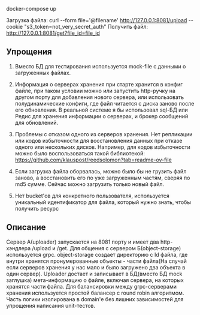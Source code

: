 docker-compose up

Загрузка файла: curl --form file='@filename' http://127.0.0.1:8081/upload --cookie "s3_token=not_very_secret_auth"
Получить файл: http://127.0.0.1:8081/get?file_id=file_id

## Упрощения
1. Вместо БД для тестирования используется mock-file c данными о загруженных файлах.

2. Информация о серверах хранения при старте хранится в конфиг файле, при таком условии можно или запустить http-ручку на другом порту
для добавления нового сервера, или использовать полудинамические конфиги, где файл читается с диска заново после его обновления.
В реальной системе я бы использовал sql-БД или Редис для хранения информации о серверах, и брокер сообщений для обновлений.

3. Проблемы с отказом одного из серверов хранения. Нет репликации или кодов избыточности для восстановления данных при отказе одного или нескольких дисков.
Например, для кодов избыточности можно было воспользоваться такой библиотекой: https://github.com/klauspost/reedsolomon?tab=readme-ov-file

4. Если загрузка файла оборвалась, можно было бы не грузить файл заново, а восстановить его по уже загруженным частям, сверяя по md5 сумме.
Сейчас можно загрузить только новый файл.

5. Нет bucket'ов для конкретного пользователя, используется уникальный идентификатор для файла, который нужно знать, чтобы получить ресурс

## Описание
Сервер А(uploader) запускается на 8081 порту и имеет два http-хэндлера /upload и /get. Для общения с сервером Б(object-storage) используется grpc.
object-storage создает директорию c Id файла, где внутри хранятся пронумерованные объекты - части файла(На случай если серверов хранения у нас мало и было загружено два объекта в один сервер).
Uploader достает и записывает в БД(вместо БД mock заглушка) мета-информацию о файле, включая сервера, на которых хранятся части файла.
Для балансировки между grpc-серверами хранения используется простой балансер с round robin алгоритмом.
Часть логики изолирована в domain'е без лишних зависимостей для упрощения написания unit-тестов.